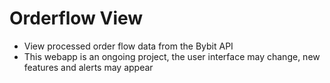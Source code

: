 # Orderflow View

- View processed order flow data from the Bybit API
- This webapp is an ongoing project, the user interface may change, new features and alerts may appear


